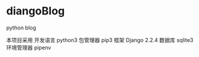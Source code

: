 # diangoBlog
python blog

本项目采用 
开发语言 python3
包管理器 pip3 
框架 Django 2.2.4
数据库 sqlite3  
环境管理器 pipenv
